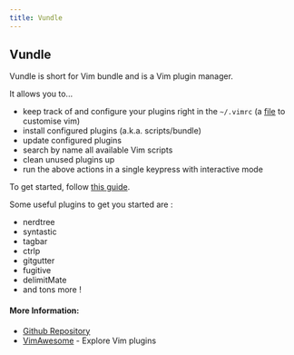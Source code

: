 ```yaml
---
title: Vundle
---
```

## Vundle

Vundle is short for Vim bundle and is a Vim plugin manager.

It allows you to...
- keep track of and configure your plugins right in the `~/.vimrc` (a <a href='https://stackoverflow.com/questions/164847/what-is-in-your-vimrc' target='_blank' rel='nofollow'>file</a> to customise vim)
- install configured plugins (a.k.a. scripts/bundle)
- update configured plugins
- search by name all available Vim scripts
- clean unused plugins up
- run the above actions in a single keypress with interactive mode

To get started, follow <a href='https://github.com/VundleVim/Vundle.Vim#quick-start' target='_blank' rel='nofollow'>this guide</a>.

Some useful plugins to get you started are :
- nerdtree
- syntastic
- tagbar
- ctrlp
- gitgutter
- fugitive
- delimitMate
- and tons more !


#### More Information:
- <a href='https://github.com/VundleVim/Vundle.Vim' target='_blank' rel='nofollow'>Github Repository</a>
- <a href='https://vimawesome.com/' target='_blank' rel='nofollow'>VimAwesome</a> - Explore Vim plugins</a> 
